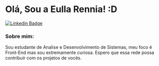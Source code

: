 # Olá, Sou a Eulla Rennia! :D


[![Linkedin Badge](https://img.shields.io/badge/-LinkedIn-blue?style=flat-square&logo=Linkedin&logoColor=white&link=https://www.linkedin.com/in/eullarennia/)](https://www.linkedin.com/in/eullarennia/)


### Sobre mim:
Sou estudante de Analise e Desenvolvimento de Sistemas, meu foco é Front-End mas sou extremamente curiosa. Espero que essa rede possa contribuir com os projetos de vocês.

